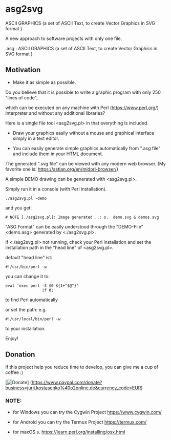 # asg2svg
ASCII GRAPHICS (a set of ASCII Text, to create Vector Graphics in SVG format )

A new approach to software projects with only one file.

.asg : ASCII GRAPHICS (a set of ASCII Text, to create Vector Graphics in SVG format )


## Motivation

- Make it as simple as possible.

Do you believe that it is possible to write a graphic program with only 250 "lines of code",

which can be executed on any machine with Perl (https://www.perl.org/) Interpreter and without any additional libraries?

Here is a single file tool <asg2svg.pl> in that everything is included.

- Draw your graphics easily without a mouse and graphical interface simply in a text editor.

-  You can easily generate simple graphics automatically from ".asg file" and include them in your HTML document.

The generated ".svg file" can be viewed with any modern web browser. (My favorite one is: https://astian.org/en/midori-browser/)

A simple DEMO drawing can be generated with <asg2svg.pl>.

Simply run it in a console (with Perl installation).

```
./asg2svg.pl -demo
```
and you get:

```
# NOTE [./asg2svg.pl]: Image generated ..: s.  demo.svg & demos.svg
```

"ASG Format" can be easily understood through the "DEMO-File" <demo.asg> generated by <./asg2svg.pl>.


If <./asg2svg.pl> not running, check your Perl installation and set the installation path in the "head line" of <asg2svg.pl>.

default "head line" ist:
```
#!/usr/bin/perl -w
```
you can change it to:
```
eval 'exec perl -S $0 ${1+"$@"}'
                if 0;
```
to find Perl automatically

or set the path: e.g.
```
#!/usr/local/bin/perl -w
```
to your installation.



Enjoy!


## Donation
If this project help you reduce time to develop, you can give me a cup of coffee :) 

[![Donate](https://img.shields.io/badge/Donate-PayPal-green.svg)] (https://www.paypal.com/donate?business=jurij.kostasenko%40o2online.de&currency_code=EUR)



### NOTE:
- for Windows you can try the Cygwin Project
  https://www.cygwin.com/

- for Android you can try the Termux Project
  https://termux.com/

- for maxOS s. https://learn.perl.org/installing/osx.html
